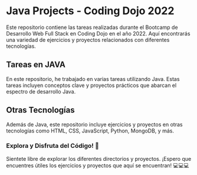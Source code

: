 # Java Projects - Coding Dojo 2022

Este repositorio contiene las tareas realizadas durante el Bootcamp de Desarrollo Web Full Stack en Coding Dojo en el año 2022. Aquí encontrarás una variedad de ejercicios y proyectos relacionados con diferentes tecnologías.

## Tareas en JAVA

En este repositorio, he trabajado en varias tareas utilizando Java. Estas tareas incluyen conceptos clave y proyectos prácticos que abarcan el espectro de desarrollo Java.

## Otras Tecnologías

Además de Java, este repositorio incluye ejercicios y proyectos en otras tecnologías como HTML, CSS, JavaScript, Python, MongoDB, y más.

### Explora y Disfruta del Código! 🚀

Sientete libre de explorar los diferentes directorios y proyectos. ¡Espero que encuentres útiles los ejercicios y proyectos que aquí se encuentran! :computer::computer::computer:		
